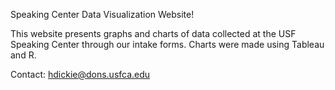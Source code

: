 Speaking Center Data Visualization Website!

This website presents graphs and charts of data collected at the USF Speaking Center through our intake forms.
Charts were made using Tableau and R.

Contact: hdickie@dons.usfca.edu
